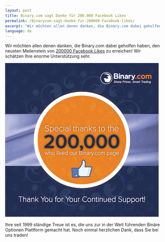 ```yaml
---
layout: post
title: Binary.com sagt Danke für 200.000 Facebook Likes
permalink: /Binarycom-sagt-danke-fur-200000-Facebook-likes/
excerpt: "Wir möchten allen denen danken, die Binary.com dabei geholfen haben, den neusten Meilenstein von 200.000 Facebook Likes zu erreichen! Wir schätzen Ihre enorme Unterstützung sehr..."
language: de 
---
```


Wir möchten allen denen danken, die Binary.com dabei geholfen haben, den neusten Meilenstein von [200000 Facebook Likes](https://www.facebook.com/binarydotcom) zu erreichen! Wir schätzen Ihre enorme Unterstützung sehr.  


![](/images/SET-2-FB-2M-LIKES-POST-2.png)

Ihre seit 1999 ständige Treue ist es, die uns zur in der Welt führenden Binäre Optionen Plattform gemacht hat. Noch einmal herzlichen Dank, dass Sie bei uns traden!
